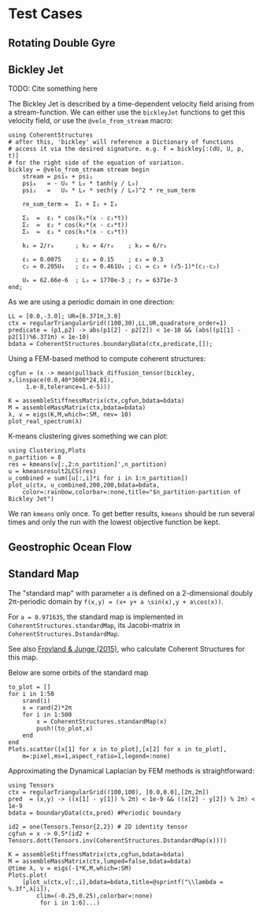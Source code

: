 # Test Cases

## Rotating Double Gyre

## Bickley Jet
TODO: Cite something here

The Bickley Jet is described by a time-dependent velocity field arising from a stream-function. We can either use the `bickleyJet` functions to get this velocity field, or use the `@velo_from_stream` macro:
```@example 2
using CoherentStructures
# after this, 'bickley' will reference a Dictionary of functions
# access it via the desired signature. e.g. F = bickley[:(dU, U, p, t)]
# for the right side of the equation of variation.
bickley = @velo_from_stream stream begin
    stream = psi₀ + psi₁
    psi₀   = - U₀ * L₀ * tanh(y / L₀)
    psi₁   =   U₀ * L₀ * sech(y / L₀)^2 * re_sum_term

    re_sum_term =  Σ₁ + Σ₂ + Σ₃

    Σ₁  =  ε₁ * cos(k₁*(x - c₁*t))
    Σ₂  =  ε₂ * cos(k₂*(x - c₂*t))
    Σ₃  =  ε₃ * cos(k₃*(x - c₃*t))

    k₁ = 2/r₀      ; k₂ = 4/r₀    ; k₃ = 6/r₀

    ε₁ = 0.0075    ; ε₂ = 0.15    ; ε₃ = 0.3
    c₂ = 0.205U₀   ; c₃ = 0.461U₀ ; c₁ = c₃ + (√5-1)*(c₂-c₃)

    U₀ = 62.66e-6  ; L₀ = 1770e-3 ; r₀ = 6371e-3
end;
```
As we are using a periodic domain in one direction:
```@example 2
LL = [0.0,-3.0]; UR=[6.371π,3.0]
ctx = regularTriangularGrid((100,30),LL,UR,quadrature_order=1)
predicate = (p1,p2) -> abs(p1[2] - p2[2]) < 1e-10 && (abs((p1[1] - p2[1])%6.371π) < 1e-10)
bdata = CoherentStructures.boundaryData(ctx,predicate,[]);
```
Using a FEM-based method to compute coherent structures:
```@example 2
cgfun = (x -> mean(pullback_diffusion_tensor(bickley, x,linspace(0.0,40*3600*24,81),
     1.e-8,tolerance=1.e-5)))

K = assembleStiffnessMatrix(ctx,cgfun,bdata=bdata)
M = assembleMassMatrix(ctx,bdata=bdata)
λ, v = eigs(K,M,which=:SM, nev= 10)
plot_real_spectrum(λ)
```
K-means clustering gives something we can plot:
```@example 2
using Clustering,Plots
n_partition = 8
res = kmeans(v[:,2:n_partition]',n_partition)
u = kmeansresult2LCS(res)
u_combined = sum([u[:,i]*i for i in 1:n_partition])
plot_u(ctx, u_combined,200,200,bdata=bdata,
    color=:rainbow,colorbar=:none,title="$n_partition-partition of Bickley Jet")
```
We ran `kmeans` only once. To get better results, `kmeans` should be run several times and only the run with the lowest objective function be kept.

## Geostrophic Ocean Flow

## Standard Map

The "standard map" with parameter ``a`` is defined on a 2-dimensional doubly 2π-periodic domain by ``f(x,y) = (x+ y+ a \sin(x),y + a\cos(x))``.

For ``a = 0.971635``, the standard map is implemented in `CoherentStructures.standardMap`, its Jacobi-matrix in `CoherentStructures.DstandardMap`.

See also [Froyland & Junge (2015)](https://arxiv.org/abs/1505.05056), who calculate Coherent Structures for this map.

Below are some orbits of the standard map
```@example 2
to_plot = []
for i in 1:50
    srand(i)
    x = rand(2)*2π
    for i in 1:500
        x = CoherentStructures.standardMap(x)
        push!(to_plot,x)
    end
end
Plots.scatter([x[1] for x in to_plot],[x[2] for x in to_plot],
    m=:pixel,ms=1,aspect_ratio=1,legend=:none)
```
Approximating the Dynamical Laplacian by FEM methods is straightforward:
```@example 2
using Tensors
ctx = regularTriangularGrid((100,100), [0.0,0.0],[2π,2π])
pred  = (x,y) -> ((x[1] - y[1]) % 2π) < 1e-9 && ((x[2] - y[2]) % 2π) < 1e-9
bdata = boundaryData(ctx,pred) #Periodic boundary

id2 = one(Tensors.Tensor{2,2}) # 2D identity tensor
cgfun = x -> 0.5*(id2 +  Tensors.dott(Tensors.inv(CoherentStructures.DstandardMap(x))))

K = assembleStiffnessMatrix(ctx,cgfun,bdata=bdata)
M = assembleMassMatrix(ctx,lumped=false,bdata=bdata)
@time λ, v = eigs(-1*K,M,which=:SM)
Plots.plot(
    [plot_u(ctx,v[:,i],bdata=bdata,title=@sprintf("\\lambda = %.3f",λ[i]),
        clim=(-0.25,0.25),colorbar=:none)
         for i in 1:6]...)
```
